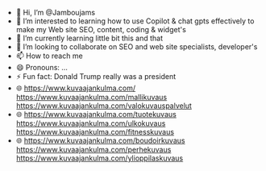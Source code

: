 - 👋 Hi, I’m @Jamboujams
- 👀 I’m interested to learning how to use Copilot & chat gpts effectively to make my Web site SEO, content, coding & widget's 
- 🌱 I’m currently learning little bit this and that 
- 💞️ I’m looking to collaborate on SEO and web site specialists, developer's 
- 📫 How to reach me 
- 😄 Pronouns: ...
- ⚡ Fun fact: Donald Trump really was a president 
- 🌐 https://www.kuvaajankulma.com/ https://www.kuvaajankulma.com/mallikuvaus https://www.kuvaajankulma.com/valokuvauspalvelut
- 🌐 https://www.kuvaajankulma.com/tuotekuvaus https://www.kuvaajankulma.com/ulkokuvaus https://www.kuvaajankulma.com/fitnesskuvaus
- 🌐 https://www.kuvaajankulma.com/boudoirkuvaus https://www.kuvaajankulma.com/perhekuvaus https://www.kuvaajankulma.com/ylioppilaskuvaus <!---
Jamboujams/Jamboujams is a ✨ special ✨ repository because its `README.md` (this file) appears on your GitHub profile.
You can click the Preview link to take a look at your changes.
--->
